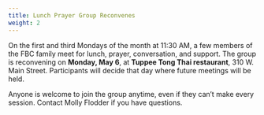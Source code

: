 ```yaml
---
title: Lunch Prayer Group Reconvenes
weight: 2
---
```


On the first and third Mondays of the month at 11:30 AM, a few members of the FBC family meet for lunch, prayer, conversation, and support. The group is reconvening on **Monday, May 6**, at **Tuppee Tong Thai restaurant**, 310 W. Main Street. Participants will decide that day where future meetings will be held.
 
Anyone is welcome to join the group anytime, even if they can’t make every session.  Contact Molly Flodder if you have questions.